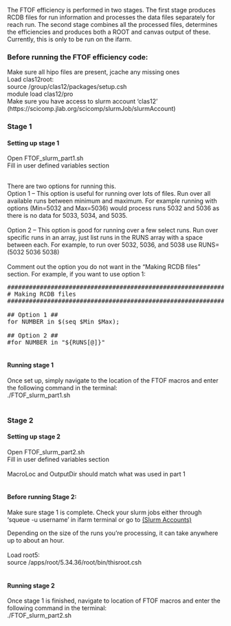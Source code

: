 The FTOF efficiency is performed in two stages. The first stage produces RCDB files for run information and processes the data files separately for reach run. The second stage combines all the processed files, determines the efficiencies and produces both a ROOT and canvas output of these. Currently, this is only to be run on the ifarm. 

<h3>Before running the FTOF efficiency code: </h3>
Make sure all hipo files are present, jcache any missing ones <br />
Load clas12root: <br />
	source /group/clas12/packages/setup.csh <br />
	module load clas12/pro <br />
Make sure you have access to slurm account ‘clas12’ (https://scicomp.jlab.org/scicomp/slurmJob/slurmAccount) <br />

<h3>Stage 1 </h3>
<h4>Setting up stage 1 </h4>

Open FTOF_slurm_part1.sh<br />
Fill in user defined variables section<br />
<br />

There are two options for running this. <br />
Option 1 – This option is useful for running over lots of files. Run over all available runs between minimum and maximum. For example running with options (Min=5032 and Max=5036) would process runs 5032 and 5036 as there is no data for 5033, 5034, and 5035. <br />
<br />
Option 2 – This option is good for running over a few select runs. Run over specific runs in an array, just list runs in the RUNS array with a space between each. For example, to run over 5032, 5036, and 5038 use RUNS=(5032 5036 5038)<br />
<br />
Comment out the option you do not want in the “Making RCDB files” section. For example, if you want to use option 1:<br />
<pre>############################################################################
# Making RCDB files 
############################################################################ 

## Option 1 ##
for NUMBER in $(seq $Min $Max);

## Option 2 ##
#for NUMBER in "${RUNS[@]}"

</pre>
<h4>Running stage 1 </h4>
Once set up, simply navigate to the location of the FTOF macros and enter the following command in the terminal:<br />
./FTOF_slurm_part1.sh<br />
<br />

<h3>Stage 2 </h3>
<h4>Setting up stage 2 </h4>

Open FTOF_slurm_part2.sh<br />
Fill in user defined variables section<br />
<br />
MacroLoc and OutputDir should match what was used in part 1 <br />
<br />

<h4>Before running Stage 2: </h4>
Make sure stage 1 is complete. Check your slurm jobs either through ‘squeue -u username’ in ifarm terminal or go to  
<a href="https://scicomp.jlab.org/scicomp/slurmJob/activeJob">(Slurm Accounts)</a> <br />

Depending on the size of the runs you’re processing, it can take anywhere up to about an hour. <br />
<br />
Load root5:<br />
source /apps/root/5.34.36/root/bin/thisroot.csh<br />
<br />
<h4>Running stage 2</h4>
Once stage 1 is finished, navigate to location of FTOF macros and enter the following command in the terminal:<br />
./FTOF_slurm_part2.sh<br />
<br />

